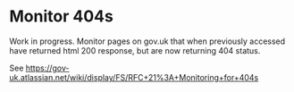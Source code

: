 # Monitor 404s

Work in progress. Monitor pages on gov.uk that when previously accessed have returned html 200 response, but are now returning 404 status.

See <https://gov-uk.atlassian.net/wiki/display/FS/RFC+21%3A+Monitoring+for+404s>
